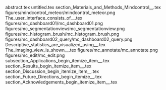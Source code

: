 abstract.tex
untitled.tex
section_Materials_and_Methods_Mindcontrol__.tex
figures/mindcontrol_meteor/mindcontrol_meteor.png
The_user_interface_consists_of__.tex
figures/mc_dashboard01/mc_dashboard01.png
figures/mc_segmentationview/mc_segmentationview.png
figures/mc_histogram_brush/mc_histogram_brush.png
figures/mc_dashboard02_query/mc_dashboard02_query.png
Descriptive_statistics_are_visualized_using__.tex
The_imaging_view_is_shown__.tex
figures/mc_annotate/mc_annotate.png
figures/mc_edit/mc_edit.png
subsection_Applications_begin_itemize_item__.tex
section_Results_begin_itemize_item__.tex
section_Discussion_begin_itemize_item__.tex
section_Future_Directions_begin_itemize__.tex
section_Acknowledgements_begin_itemize_item__.tex